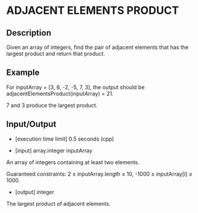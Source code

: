 # ADJACENT ELEMENTS PRODUCT

## Description
Given an array of integers, find the pair of adjacent elements that has the largest product and return that product.

## Example
For inputArray = [3, 6, -2, -5, 7, 3], the output should be
adjacentElementsProduct(inputArray) = 21.

7 and 3 produce the largest product.

## Input/Output
- [execution time limit] 0.5 seconds (cpp)

- [input] array.integer inputArray

An array of integers containing at least two elements.

Guaranteed constraints:
2 ≤ inputArray.length ≤ 10,
-1000 ≤ inputArray[i] ≤ 1000.

- [output] integer

The largest product of adjacent elements.